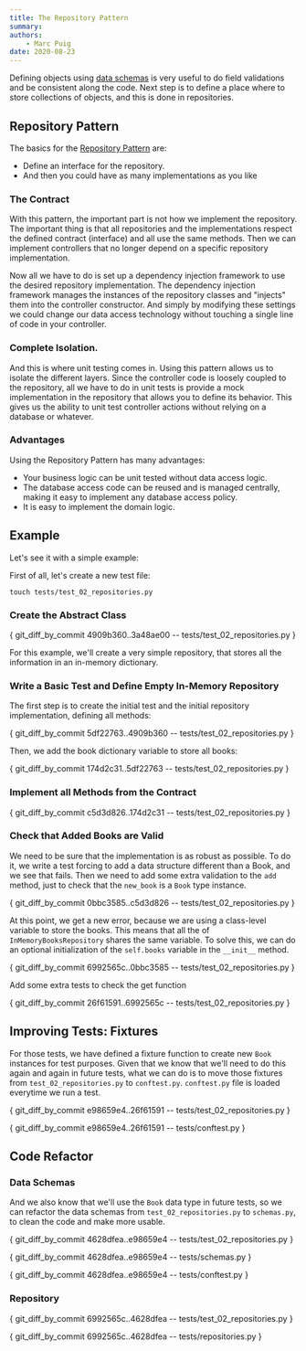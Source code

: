 ```yaml
---
title: The Repository Pattern
summary:
authors:
    - Marc Puig
date: 2020-08-23
---
```



Defining objects using [data schemas](01.data_schemas.md) is very useful to do field validations and be consistent along the code. 
Next step is to define a place where to store collections of objects, and this is done in repositories.

## Repository Pattern
The basics for the [Repository Pattern](https://martinfowler.com/eaaCatalog/repository.html) are:

- Define an interface for the repository.
- And then you could have as many implementations as you like

### The Contract
With this pattern, the important part is not how we implement the repository. The important thing is that all repositories
and the implementations respect the defined contract (interface) and all use the same methods.
Then we can implement controllers that no longer depend on a specific repository implementation.

Now all we have to do is set up a dependency injection framework to use the desired repository implementation.
The dependency injection framework manages the instances of the repository classes and "injects" them into the controller constructor.
And simply by modifying these settings we could change our data access technology without touching a single line of code in your controller.

### Complete Isolation.
And this is where unit testing comes in. Using this pattern allows us to isolate the different layers.
Since the controller code is loosely coupled to the repository, all we have to do in unit tests is
provide a mock implementation in the repository that allows you to define its behavior.
This gives us the ability to unit test controller actions without relying on a database or whatever.


### Advantages
Using the Repository Pattern has many advantages:

- Your business logic can be unit tested without data access logic.
- The database access code can be reused and is managed centrally, making it easy to implement any database access policy.
- It is easy to implement the domain logic.

## Example
Let's see it with a simple example:

First of all, let's create a new test file:
````commandline
touch tests/test_02_repositories.py 
````

### Create the Abstract Class

{ git_diff_by_commit 4909b360..3a48ae00 -- tests/test_02_repositories.py }

For this example, we'll create a very simple repository, that stores all the information in an in-memory dictionary.

### Write a Basic Test and Define Empty In-Memory Repository 

The first step is to create the initial test and the initial repository implementation, defining all methods:  

{ git_diff_by_commit 5df22763..4909b360 -- tests/test_02_repositories.py }

Then, we add the book dictionary variable to store all books: 

{ git_diff_by_commit 174d2c31..5df22763 -- tests/test_02_repositories.py }

### Implement all Methods from the Contract 

{ git_diff_by_commit c5d3d826..174d2c31 -- tests/test_02_repositories.py }

### Check that Added Books are Valid
We need to be sure that the implementation is as robust as possible. To do it, we write a test forcing to add a data
structure different than a Book, and we see that fails. Then we need to add some extra validation to the ``add`` method, 
just to check that the `new_book` is a `Book` type instance.
 
{ git_diff_by_commit 0bbc3585..c5d3d826 -- tests/test_02_repositories.py }

At this point, we get a new error, because we are using a class-level variable to store the books. This means that
all the of `InMemoryBooksRepository` shares the same variable. To solve this, we can do an optional initialization
of the ``self.books`` variable in the ``__init__`` method.

{ git_diff_by_commit 6992565c..0bbc3585 -- tests/test_02_repositories.py }

Add some extra tests to check the get function 

{ git_diff_by_commit 26f61591..6992565c -- tests/test_02_repositories.py }


## Improving Tests: Fixtures
For those tests, we have defined a fixture function to create new ``Book`` instances for test purposes. 
Given that we know that we'll need to do this again and again in future tests, what we can do is to move those fixtures
from ``test_02_repositories.py`` to ``conftest.py``. `conftest.py` file is loaded everytime we run a test. 

{ git_diff_by_commit e98659e4..26f61591 -- tests/test_02_repositories.py }

{ git_diff_by_commit e98659e4..26f61591 -- tests/conftest.py }


## Code Refactor

### Data Schemas
And we also know that we'll use the `Book` data type in future tests, so we can refactor the data schemas 
from ``test_02_repositories.py`` to ``schemas.py``, to clean the code and make more usable. 

{ git_diff_by_commit 4628dfea..e98659e4 -- tests/test_02_repositories.py }

{ git_diff_by_commit 4628dfea..e98659e4 -- tests/schemas.py }

{ git_diff_by_commit 4628dfea..e98659e4 -- tests/conftest.py }


### Repository

{ git_diff_by_commit 6992565c..4628dfea -- tests/test_02_repositories.py }

{ git_diff_by_commit 6992565c..4628dfea -- tests/repositories.py }


